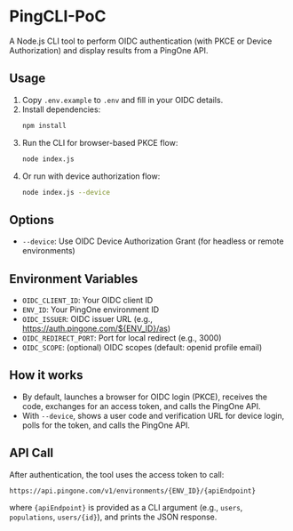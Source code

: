 # PingCLI-PoC

A Node.js CLI tool to perform OIDC authentication (with PKCE or Device Authorization) and display results from a PingOne API.

## Usage

1. Copy `.env.example` to `.env` and fill in your OIDC details.
2. Install dependencies:
   ```sh
   npm install
   ```
3. Run the CLI for browser-based PKCE flow:
   ```sh
   node index.js
   ```
4. Or run with device authorization flow:
   ```sh
   node index.js --device
   ```

## Options
- `--device`: Use OIDC Device Authorization Grant (for headless or remote environments)

## Environment Variables
- `OIDC_CLIENT_ID`: Your OIDC client ID
- `ENV_ID`: Your PingOne environment ID
- `OIDC_ISSUER`: OIDC issuer URL (e.g., https://auth.pingone.com/${ENV_ID}/as)
- `OIDC_REDIRECT_PORT`: Port for local redirect (e.g., 3000)
- `OIDC_SCOPE`: (optional) OIDC scopes (default: openid profile email)

## How it works
- By default, launches a browser for OIDC login (PKCE), receives the code, exchanges for an access token, and calls the PingOne API.
- With `--device`, shows a user code and verification URL for device login, polls for the token, and calls the PingOne API.

## API Call
After authentication, the tool uses the access token to call:
```
https://api.pingone.com/v1/environments/{ENV_ID}/{apiEndpoint}
```
where `{apiEndpoint}` is provided as a CLI argument (e.g., `users`, `populations`, `users/{id}`), and prints the JSON response.
